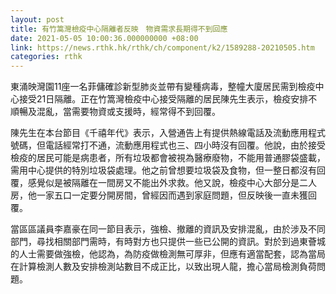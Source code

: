 ```yaml
---
layout: post
title: 有竹篙灣檢疫中心隔離者反映　物資需求長期得不到回應
date: 2021-05-05 10:00:36.000000000 +08:00
link: https://news.rthk.hk/rthk/ch/component/k2/1589288-20210505.htm
categories: rthk
---
```


東涌映灣園11座一名菲傭確診新型肺炎並帶有變種病毒，整幢大廈居民需到檢疫中心接受21日隔離。正在竹篙灣檢疫中心接受隔離的居民陳先生表示，檢疫安排不順暢及混亂，當需要物資或支援時，經常得不到回覆。

陳先生在本台節目《千禧年代》表示，入營通告上有提供熱線電話及流動應用程式號碼，但電話經常打不通，流動應用程式也三、四小時沒有回覆。他說，由於接受檢疫的居民可能是病患者，所有垃圾都會被視為醫療廢物，不能用普通膠袋盛載，需用中心提供的特別垃圾袋處理。他之前曾想要垃圾袋及食物，但一整日都沒有回覆，感覺似是被隔離在一間房又不能出外求救。他又說，檢疫中心大部分是二人房，他一家五口一定要分開房間，曾經因而遇到家庭問題，但反映後一直未獲回覆。

當區區議員李嘉豪在同一節目表示，強檢、撤離的資訊及安排混亂，由於涉及不同部門，尋找相關部門需時，有時對方也只提供一些已公開的資訊。對於到過東薈城的人士需要做強檢，他認為，為防疫做檢測無可厚非，但應有適當配套，認為當局在計算檢測人數及安排檢測站數目不成正比，以致出現人龍，擔心當局檢測負荷問題。
